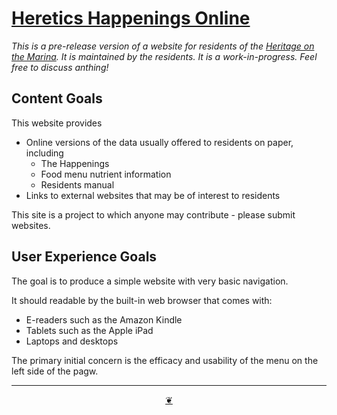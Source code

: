 # <a href="" >Heretics Happenings Online</a>

_This is a pre-release version of a website for residents of the [Heritage on the Marina]( https://https://heritageonthemarina.org/ ). It is maintained by the residents. It is a work-in-progress. Feel free to discuss anthing!_

## Content Goals

This website provides

* Online versions of the data usually offered to residents on paper, including
	* The Happenings
	* Food menu nutrient information
	* Residents manual
* Links to external websites that may be of interest to residents

This site is a project to which anyone may contribute - please submit websites.

## User Experience Goals

The goal is to produce a simple website with very basic navigation.

It should readable by the built-in web browser that comes with:

* E-readers such as the Amazon Kindle
* Tablets such as the Apple iPad
* Laptops and desktops

The primary initial concern is the efficacy and usability of the menu on the left side of the pagw.

<!-- ***

### [2021-03-02 HotM Residents Website: Overview or Manifesto]( #developers/2021-03-02-overview-manifesto.md )

A first pass at writing a specification for a professionally-created website for residents. -->

***

<center title="Hello! Click me to go up to the top" ><a class=aDingbat href=javascript:window.main.scrollTo(0,0);> ❦ </a></center>



